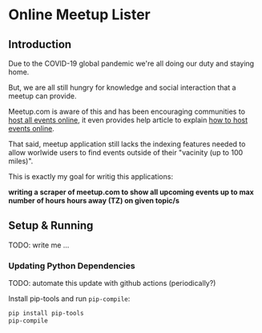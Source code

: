 # Online Meetup Lister

## Introduction

Due to the COVID-19 global pandemic we're all doing our duty and staying home.

But, we are all still hungry for knowledge and social interaction that
a meetup can provide.

Meetup.com is aware of this and has been encouraging communities to [host all events online][1],
it even provides help article to explain [how to host events online][2].

That said, meetup application still lacks the indexing features needed to
allow worlwide users to find events outside of their "vacinity (up to 100 miles)".

This is exactly my goal for writig this applications:

**writing a scraper of meetup.com to show all upcoming events up to max number of hours hours away (TZ) on given topic/s**

## Setup & Running

TODO: write me ...

### Updating Python Dependencies

TODO: automate this update with github actions (periodically?)

Install pip-tools and run `pip-compile`:

```bash
pip install pip-tools
pip-compile
```

[1]: https://help.meetup.com/hc/en-us/articles/360041040931
[2]: https://help.meetup.com/hc/en-us/articles/360040609112
